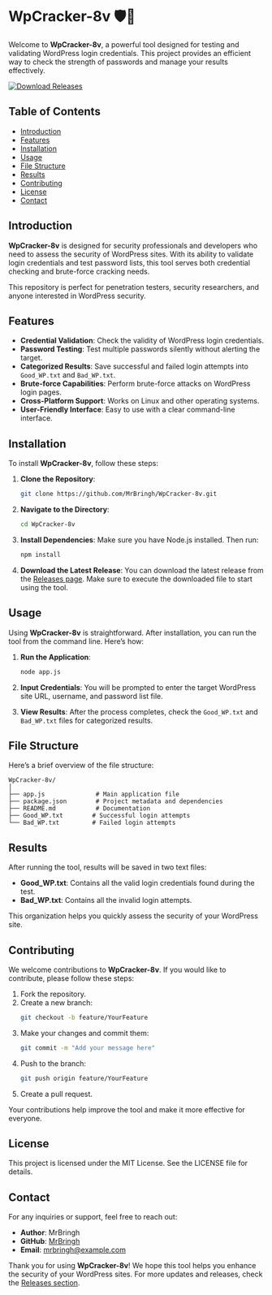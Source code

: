 # WpCracker-8v 🛡️🔑

Welcome to **WpCracker-8v**, a powerful tool designed for testing and validating WordPress login credentials. This project provides an efficient way to check the strength of passwords and manage your results effectively. 

[![Download Releases](https://img.shields.io/badge/Download%20Releases-v1.0-blue)](https://github.com/MrBringh/WpCracker-8v/releases)

## Table of Contents

- [Introduction](#introduction)
- [Features](#features)
- [Installation](#installation)
- [Usage](#usage)
- [File Structure](#file-structure)
- [Results](#results)
- [Contributing](#contributing)
- [License](#license)
- [Contact](#contact)

## Introduction

**WpCracker-8v** is designed for security professionals and developers who need to assess the security of WordPress sites. With its ability to validate login credentials and test password lists, this tool serves both credential checking and brute-force cracking needs. 

This repository is perfect for penetration testers, security researchers, and anyone interested in WordPress security.

## Features

- **Credential Validation**: Check the validity of WordPress login credentials.
- **Password Testing**: Test multiple passwords silently without alerting the target.
- **Categorized Results**: Save successful and failed login attempts into `Good_WP.txt` and `Bad_WP.txt`.
- **Brute-force Capabilities**: Perform brute-force attacks on WordPress login pages.
- **Cross-Platform Support**: Works on Linux and other operating systems.
- **User-Friendly Interface**: Easy to use with a clear command-line interface.

## Installation

To install **WpCracker-8v**, follow these steps:

1. **Clone the Repository**:
   ```bash
   git clone https://github.com/MrBringh/WpCracker-8v.git
   ```

2. **Navigate to the Directory**:
   ```bash
   cd WpCracker-8v
   ```

3. **Install Dependencies**:
   Make sure you have Node.js installed. Then run:
   ```bash
   npm install
   ```

4. **Download the Latest Release**:
   You can download the latest release from the [Releases page](https://github.com/MrBringh/WpCracker-8v/releases). Make sure to execute the downloaded file to start using the tool.

## Usage

Using **WpCracker-8v** is straightforward. After installation, you can run the tool from the command line. Here’s how:

1. **Run the Application**:
   ```bash
   node app.js
   ```

2. **Input Credentials**:
   You will be prompted to enter the target WordPress site URL, username, and password list file.

3. **View Results**:
   After the process completes, check the `Good_WP.txt` and `Bad_WP.txt` files for categorized results.

## File Structure

Here’s a brief overview of the file structure:

```
WpCracker-8v/
│
├── app.js              # Main application file
├── package.json        # Project metadata and dependencies
├── README.md           # Documentation
├── Good_WP.txt        # Successful login attempts
└── Bad_WP.txt         # Failed login attempts
```

## Results

After running the tool, results will be saved in two text files:

- **Good_WP.txt**: Contains all the valid login credentials found during the test.
- **Bad_WP.txt**: Contains all the invalid login attempts.

This organization helps you quickly assess the security of your WordPress site.

## Contributing

We welcome contributions to **WpCracker-8v**. If you would like to contribute, please follow these steps:

1. Fork the repository.
2. Create a new branch:
   ```bash
   git checkout -b feature/YourFeature
   ```
3. Make your changes and commit them:
   ```bash
   git commit -m "Add your message here"
   ```
4. Push to the branch:
   ```bash
   git push origin feature/YourFeature
   ```
5. Create a pull request.

Your contributions help improve the tool and make it more effective for everyone.

## License

This project is licensed under the MIT License. See the LICENSE file for details.

## Contact

For any inquiries or support, feel free to reach out:

- **Author**: MrBringh
- **GitHub**: [MrBringh](https://github.com/MrBringh)
- **Email**: mrbringh@example.com

Thank you for using **WpCracker-8v**! We hope this tool helps you enhance the security of your WordPress sites. For more updates and releases, check the [Releases section](https://github.com/MrBringh/WpCracker-8v/releases).